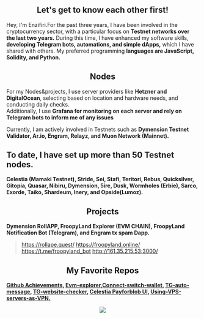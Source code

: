 <div align="center">

## Let's get to know each other first!
</div>

Hey, I'm Enzifiri.For the past three years, I have been involved in the cryptocurrency sector, with a particular focus on **Testnet networks over the last two years.** During this time, I have enhanced my software skills, **developing Telegram bots, automations, and simple dApps,** which I have shared with others. My preferred programming **languages are JavaScript, Solidity, and Python.**

<div align="center">

## Nodes

</div>

For my Nodes&projects, I use server providers like **Hetzner and DigitalOcean**, selecting based on location and hardware needs, and conducting daily checks. <br>
Additionally, I use **Grafana for monitoring on each server and rely on Telegram bots to inform me of any issues**

Currently, I am actively involved in Testnets such as
**Dymension Testnet Validator, Ar.io, Engram, Relayz, and Muon Network (Mainnet).**
<br>

<h2> To date, I have set up more than 50 Testnet nodes. </h2>

**Celestia (Mamaki Testnet), Stride, Sei, Stafi, Teritori, Rebus, Quicksilver, Gitopia, Quasar, Nibiru, Dymension, 5ire, Dusk, Wormholes (Erbie), Sarco, Exorde, Taiko, Shardeum, Inery, and Opside(Lumoz).**

<div align="center">

## Projects
</div>

**Dymension RollAPP, FroopyLand Explorer (EVM CHAIN), FroopyLand Notification Bot (Telegram), and Engram tx spam Dapp.** <br>
> https://rollape.quest/ https://froopyland.online/ https://t.me/froopyland_bot http://161.35.215.53:3000/
<div align="center">
  
## My Favorite Repos

</div>

**[Github Achievements](https://github.com/enzifiri/GitHub-Achievements-TR), [Evm-explorer](https://github.com/enzifiri/evm-explorer),[Connect-switch-wallet](https://github.com/enzifiri/connect-switch-wallet), [TG-auto-message](https://github.com/enzifiri/tg-auto-message), [TG-website-checker](https://github.com/enzifiri/TG-Website-Checker), [Celestia Payforblob UI](https://github.com/enzifiri/enzifiri-pfb-ui), [Using-VPS-servers-as-VPN.](https://github.com/enzifiri/Using-VPS-servers-as-VPN)**


<div align="center">
<picture>
  <source
    srcset="https://github-readme-stats.vercel.app/api?username=enzifiri&show_icons=true&theme=dark"
    media="(prefers-color-scheme: dark)"
  />
  <source
    srcset="https://github-readme-stats.vercel.app/api?username=enzifiri&show_icons=true"
    media="(prefers-color-scheme: light), (prefers-color-scheme: no-preference)"
  />
  <img src="https://github-readme-stats.vercel.app/api?username=enzifiri&show_icons=true" />
</picture>
</div>
</div>
